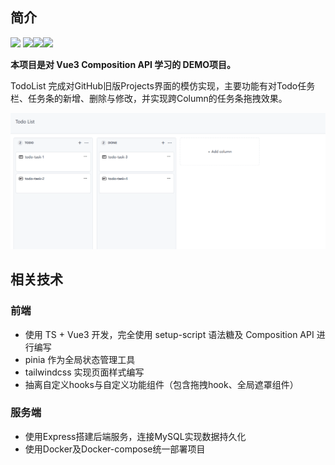 ## 简介

![](https://img.shields.io/github/license/wuxudongxd/TodoList?style=flat-square)
![](https://shields.io/badge/TypeScript-3178C6?logo=TypeScript&logoColor=FFF&style=flat-square)![](https://img.shields.io/badge/-Vue-4fc08d?style=flat-square&logo=vuedotjs&logoColor=fff)![](https://img.shields.io/badge/Tailwind_CSS-38B2AC?style=flat-square&logo=tailwind-css&logoColor=white)

**本项目是对 Vue3 Composition API 学习的 DEMO项目。**

TodoList 完成对GitHub旧版Projects界面的模仿实现，主要功能有对Todo任务栏、任务条的新增、删除与修改，并实现跨Column的任务条拖拽效果。

![demonstration](./docs/img/demonstration.gif)

## 相关技术

### 前端

* 使用 TS + Vue3 开发，完全使用 setup-script 语法糖及 Composition API 进行编写
* pinia 作为全局状态管理工具
* tailwindcss 实现页面样式编写
* 抽离自定义hooks与自定义功能组件（包含拖拽hook、全局遮罩组件）

### 服务端

* 使用Express搭建后端服务，连接MySQL实现数据持久化
* 使用Docker及Docker-compose统一部署项目
